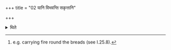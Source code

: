 +++
title = "02 यानि विभवन्ति सकृत्तानि"

+++

<details><summary>थिते</summary>

2. Those rites which can be performed once only[^1] are to be performed once only.  

[^1]: e.g. carrying fire round the breads (see I.25.8).
</details>

